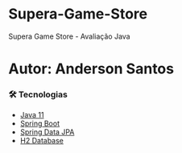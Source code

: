 # Supera-Game-Store
Supera Game Store - Avaliação Java
# Autor: Anderson Santos
### 🛠 Tecnologias
- [Java 11](https://docs.oracle.com/en/java/javase/11/)
- [Spring Boot](https://spring.io/projects/spring-boot)
- [Spring Data JPA](https://spring.io/projects/spring-data-jpa)
- [H2 Database](https://www.h2database.com/html/main.html)


